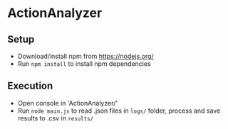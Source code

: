 # ActionAnalyzer

## Setup
* Download/install npm from https://nodejs.org/
* Run ```npm install``` to install npm dependencies

## Execution
* Open console in 'ActionAnalyzer/'
* Run ```node main.js``` to read .json files in `logs/` folder, process and save results to .csv in `results/`



